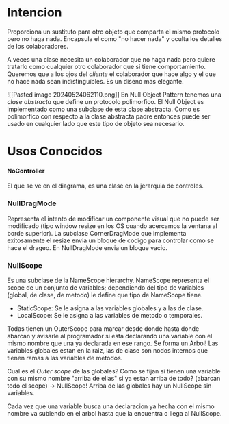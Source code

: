 # Intencion
Proporciona un sustituto para otro objeto que comparta el mismo protocolo pero no haga nada. Encapsula el como "no hacer nada" y oculta los detalles de los colaboradores.

A veces una clase necesita un colaborador que no haga nada pero quiere tratarlo como cualquier otro colaborador que si tiene comportamiento.
Queremos que a los ojos del *cliente* el colaborador que hace algo y el que no hace nada sean indistinguibles. Es un diseno mas elegante.

![[Pasted image 20240524062110.png]]
En Null Object Pattern tenemos una *clase abstracta* que define un protocolo polimorfico. El Null Object es implementado como una subclase de esta clase abstracta. Como es polimorfico con respecto a la clase abstracta padre entonces puede ser usado en cualquier lado que este tipo de objeto sea necesario.

# Usos Conocidos

#### NoController
El que se ve en el diagrama, es una clase en la jerarquia de controles.

### NullDragMode
Representa el intento de modificar un componente visual que no puede ser modificado (tipo window resize en los OS cuando acercamos la ventana al borde superior). La subclase CornerDragMode que implementa exitosamente el resize envia un bloque de codigo para controlar como se hace el drageo. En NullDragMode envia un bloque vacio.

### NullScope
Es una subclase de la NameScope hierarchy. NameScope representa el scope de un conjunto de variables; dependiendo del tipo de variables (global, de clase, de metodo) le define que tipo de NameScope tiene.
- StaticScope: Se le asigna a las variables globales y a las de clase.
- LocalScope: Se le asigna a las variables de metodo o temporales. 

Todas tienen un OuterScope para marcar desde donde hasta donde abarcan y avisarle al programador si esta declarando una variable con el mismo nombre que una ya declarada en ese rango.
Se forma un Arbol! Las variables globales estan en la raiz, las de clase son nodos internos que tienen ramas a las variables de metodos. 

Cual es el *Outer scope* de las globales? Como se fijan si tienen una variable con su mismo nombre "arriba de ellas" si ya estan arriba de todo? (abarcan todo el scope) -> NullScope! Arriba de las globales hay un NullScope sin variables. 

Cada vez que una variable busca una declaracion ya hecha con el mismo nombre va subiendo en el arbol hasta que la encuentra o llega al NullScope. 

